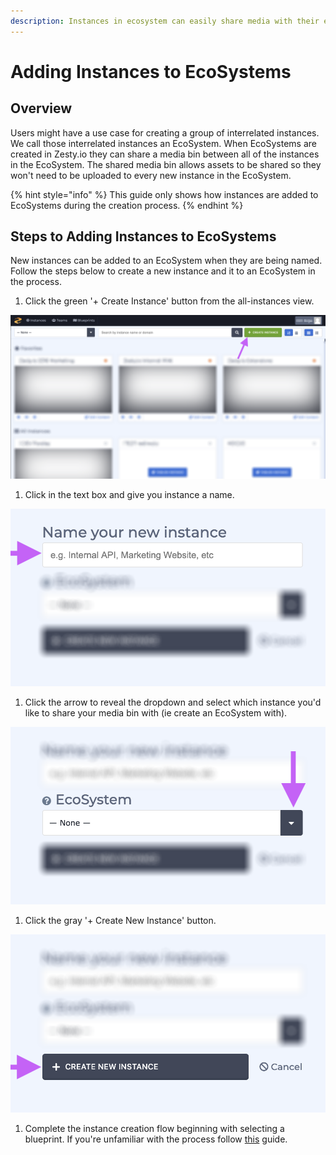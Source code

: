 ```yaml
---
description: Instances in ecosystem can easily share media with their ecosystem media bin.
---
```


# Adding Instances to EcoSystems

## Overview

Users might have a use case for creating a group of interrelated instances. We call those interrelated instances an EcoSystem. When EcoSystems are created in Zesty.io they can share a media bin between all of the instances in the EcoSystem. The shared media bin allows assets to be shared so they won't need to be uploaded to every new instance in the EcoSystem.

{% hint style="info" %}
This guide only shows how instances are added to EcoSystems during the creation process.
{% endhint %}

## Steps to Adding Instances to EcoSystems

New instances can be added to an EcoSystem when they are being named. Follow the steps below to create a new instance and it to an EcoSystem in the process.

1. Click the green  '+ Create Instance' button from the all-instances view.

![The Create Instance button near the top right-hand corner of the all-instances view.](../../.gitbook/assets/new-instance.png)

1. Click in the text box and give you instance a name.

![Name your instance text box.](../../.gitbook/assets/name-instance.png)

1. Click the arrow to reveal the dropdown and select which instance you'd like to share your media bin with \(ie create an EcoSystem with\).

![Select an EcoSystem from the dropdown.](../../.gitbook/assets/select-ecosys.png)

1. Click the gray '+ Create New Instance' button. 

![Create new instance button.](../../.gitbook/assets/click-create-new-instance.png)

1. Complete the instance creation flow beginning with selecting a blueprint. If you're unfamiliar with the process follow [this](https://zesty.org/guides/how-to-create-a-new-instance#step-2-select-a-blueprint) guide. 

